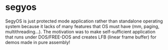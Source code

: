 # segyos

SegyOS is just protected mode application rather than standalone operating system because it lacks of many features that OS must have (mm, paging, multithreading...).
The motivation was to make self-sufficient application that runs under DOS/FREE-DOS and creates LFB (linear frame buffer) for demos made in pure assembly!

